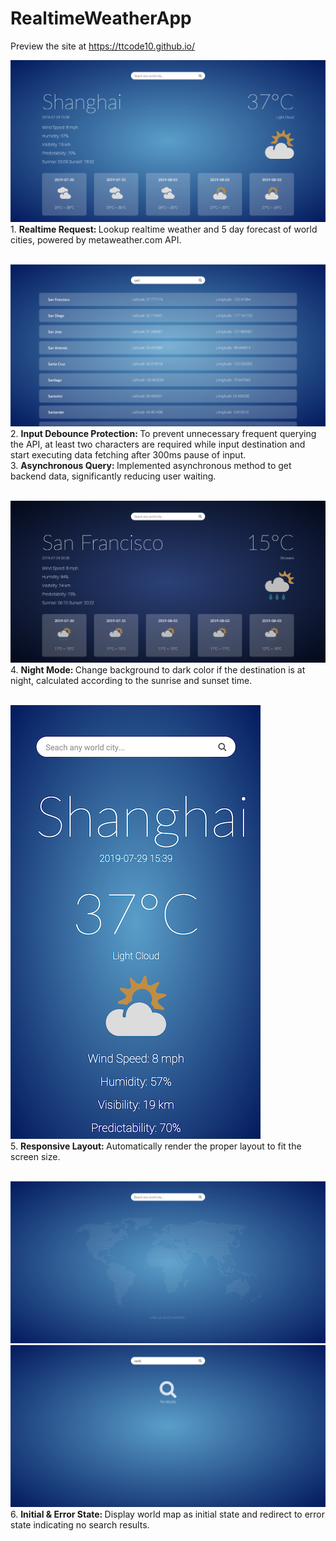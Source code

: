 # RealtimeWeatherApp
Preview the site at https://ttcode10.github.io/

![image](https://github.com/ttcode10/ttcode10.github.io/blob/master/readme-img/day-mode.png)
<br>1. <strong>Realtime Request: </strong>Lookup realtime weather and 5 day forecast of world cities, powered by metaweather.com API.<br><br>


![image](https://github.com/ttcode10/ttcode10.github.io/blob/master/readme-img/search-results.png)<br>
2. <strong>Input Debounce Protection: </strong>To prevent unnecessary frequent querying the API, at least two characters are required while input destination and start executing data fetching after 300ms pause of input.<br>
3. <strong>Asynchronous Query: </strong>Implemented asynchronous method to get backend data, significantly reducing user waiting.<br><br>


![image](https://github.com/ttcode10/ttcode10.github.io/blob/master/readme-img/night-mode.png)<br>
4. <strong>Night Mode: </strong>Change background to dark color if the destination is at night, calculated according to the sunrise and sunset time.<br><br>


![image](https://github.com/ttcode10/ttcode10.github.io/blob/master/readme-img/responsive.png)<br>
5. <strong>Responsive Layout: </strong>Automatically render the proper layout to fit the screen size.<br><br>


![image](https://github.com/ttcode10/ttcode10.github.io/blob/master/readme-img/init.png)<br>
![image](https://github.com/ttcode10/ttcode10.github.io/blob/master/readme-img/no-results.png)<br>
6. <strong>Initial & Error State: </strong>Display world map as initial state and redirect to error state indicating no search results.
